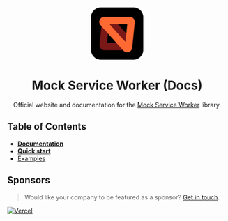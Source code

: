 <br />

<p align="center">
  <img src="https://github.com/mswjs/msw/blob/main/media/msw-logo.svg?raw=true" width="120" alt="Mock Service Worker logo" />
</p>

<h1 align="center">Mock Service Worker (Docs)</h1>
<p align="center">Official website and documentation for the <a href="https://github.com/mswjs/msw">Mock Service Worker</a> library.</p>

## Table of Contents

- [**Documentation**](https://mswjs.io/docs)
- [**Quick start**](https://mswjs.io/docs/quick-start)
- [Examples](https://github.com/mswjs/examples)

## Sponsors

> Would like your company to be featured as a sponsor? [Get in touch](https://twitter.com/kettanaito).

<a href="https://vercel.com/?utm_source=artemz">
  <img src="./media/vercel-logo-black.svg" height="32" alt="Vercel">
</a>
